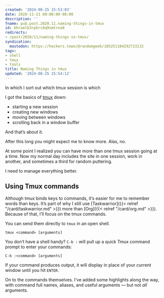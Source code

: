 ```yaml
---
created: '2024-08-25 15:53:03'
date: 2020-11-21 00:00:00-08:00
description: ''
fname: pub.post.2020.11.naming-things-in-tmux
id: bhraelb3rpbrc8q9smtrna8
redirects:
- /post/2020/11/naming-things-in-tmux/
syndication:
  mastodon: https://hackers.town/@randomgeek/105251184292723132
tags:
- shell
- tmux
- tools
title: Naming Things in tmux
updated: '2024-08-25 15:54:12'
---
```


In which I sort out which tmux session is which

<!--more-->

I got the basics of [tmux](https://github.com/tmux/tmux) down:

- starting a new session
- creating new windows
- moving between windows
- scrolling back in a window buffer

And that’s about it.

After this long you might expect me to know more.  Alas, no.

At some point I realized you can have more than one tmux session going at a time.  Now my normal day includes the site in one session, work in another, and sometimes a third for random puttering.

I need to manage everything better.

## Using Tmux commands

Although tmux binds keys to commands, it’s easier for me to remember words than keys.  It’s part of why I still use [Taskwarrior]({{< relref "/card/taskwarrior.md" >}}) more than [Org]({{< relref "/card/org.md" >}}).  Because of that, I’ll focus on the tmux commands.

You can send them directly to `tmux` in an open shell.

``` text
tmux <command> [arguments]
```

You don’t have a shell handy?  `C-b :` will pull up a quick Tmux  command prompt to enter your commands:

``` text
C-b :<command> [arguments]
```

If your command produces output, it will display in place of your current window until you hit `ENTER`.

On to the commands themselves.  I’ve added some highlights along the way, with command full names, aliases, and useful arguments — but not *all* arguments.